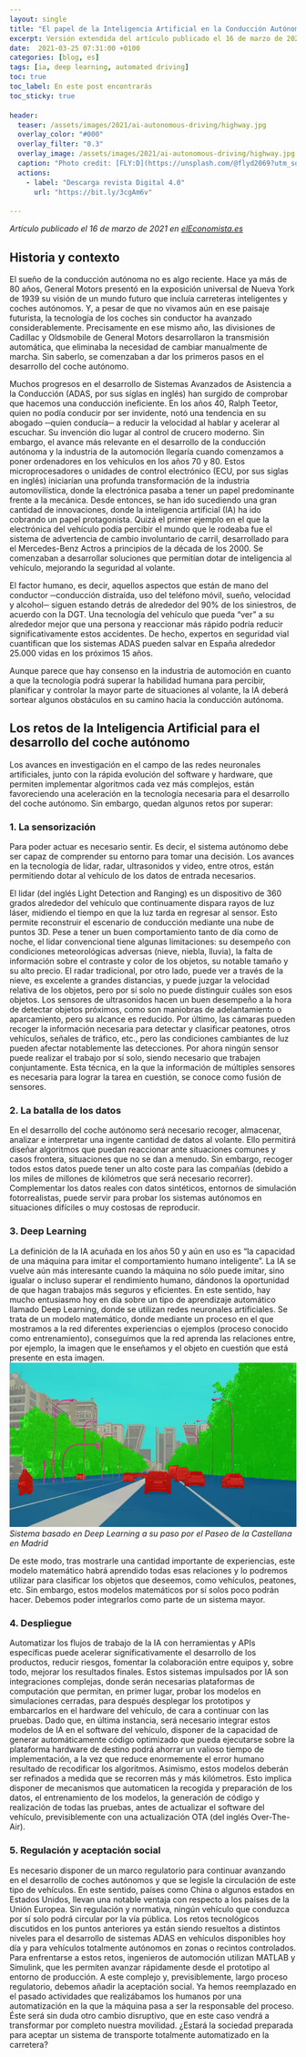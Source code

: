 ```yaml
---
layout: single
title: "El papel de la Inteligencia Artificial en la Conducción Autónoma"
excerpt: Versión extendida del artículo publicado el 16 de marzo de 2021 en elEconomista.es
date:  2021-03-25 07:31:00 +0100
categories: [blog, es]
tags: [ia, deep learning, automated driving]
toc: true
toc_label: En este post encontrarás
toc_sticky: true

header:
  teaser: /assets/images/2021/ai-autonomous-driving/highway.jpg
  overlay_color: "#000"
  overlay_filter: "0.3"
  overlay_image: /assets/images/2021/ai-autonomous-driving/highway.jpg
  caption: "Photo credit: [FLY:D](https://unsplash.com/@flyd2069?utm_source=unsplash&utm_medium=referral&utm_content=creditCopyText)"
  actions:
    - label: "Descarga revista Digital 4.0"
      url: "https://bit.ly/3cgAm6v"
  
---
```

_Artículo publicado el 16 de marzo de 2021 en [elEconomista.es](https://revistas.eleconomista.es/digital/2021/marzo/el-papel-de-la-inteligencia-artificial-en-la-conduccion-autonoma-YG6822515)_

## Historia y contexto
El sueño de la conducción autónoma no es algo reciente. Hace ya más de 80 años, General Motors presentó en la exposición universal de Nueva York de 1939 su visión de un mundo futuro que incluía carreteras inteligentes y coches autónomos. Y, a pesar de que no vivamos aún en ese paisaje futurista, la tecnología de los coches sin conductor ha avanzado considerablemente. Precisamente en ese mismo año, las divisiones de Cadillac y Oldsmobile de General Motors desarrollaron la transmisión automática, que eliminaba la necesidad de cambiar manualmente de marcha. Sin saberlo, se comenzaban a dar los primeros pasos en el desarrollo del coche autónomo. 

Muchos progresos en el desarrollo de Sistemas Avanzados de Asistencia a la Conducción (ADAS, por sus siglas en inglés) han surgido de comprobar que hacemos una conducción ineficiente. En los años 40, Ralph Teetor, quien no podía conducir por ser invidente, notó una tendencia en su abogado ─quien conducía─ a reducir la velocidad al hablar y acelerar al escuchar. Su invención dio lugar al control de crucero moderno. Sin embargo, el avance más relevante en el desarrollo de la conducción autónoma y la industria de la automoción llegaría cuando comenzamos a poner ordenadores en los vehículos en los años 70 y 80. Estos microprocesadores o unidades de control electrónico (ECU, por sus siglas en inglés) iniciarían una profunda transformación de la industria automovilística, donde la electrónica pasaba a tener un papel predominante frente a la mecánica. Desde entonces, se han ido sucediendo una gran cantidad de innovaciones, donde la inteligencia artificial (IA) ha ido cobrando un papel protagonista. Quizá el primer ejemplo en el que la electrónica del vehículo podía percibir el mundo que le rodeaba fue el sistema de advertencia de cambio involuntario de carril, desarrollado para el Mercedes-Benz Actros a principios de la década de los 2000. Se comenzaban a desarrollar soluciones que permitían dotar de inteligencia al vehículo, mejorando la seguridad al volante. 

El factor humano, es decir, aquellos aspectos que están de mano del conductor ─conducción distraída, uso del teléfono móvil, sueño, velocidad y alcohol─ siguen estando detrás de alrededor del 90% de los siniestros, de acuerdo con la DGT. Una tecnología del vehículo que pueda “ver” a su alrededor mejor que una persona y reaccionar más rápido podría reducir significativamente estos accidentes. De hecho, expertos en seguridad vial cuantifican que los sistemas ADAS pueden salvar en España alrededor 25.000 vidas en los próximos 15 años.

Aunque parece que hay consenso en la industria de automoción en cuanto a que la tecnología podrá superar la habilidad humana para percibir, planificar y controlar la mayor parte de situaciones al volante, la IA deberá sortear algunos obstáculos en su camino hacia la conducción autónoma.

## Los retos de la Inteligencia Artificial para el desarrollo del coche autónomo
Los avances en investigación en el campo de las redes neuronales artificiales, junto con la rápida evolución del software y hardware, que permiten implementar algoritmos cada vez más complejos, están favoreciendo una aceleración en la tecnología necesaria para el desarrollo del coche autónomo. Sin embargo, quedan algunos retos por superar:

### 1. La sensorización
Para poder actuar es necesario sentir. Es decir, el sistema autónomo debe ser capaz de comprender su entorno para tomar una decisión. Los avances en la tecnología de lidar, radar, ultrasonidos y video, entre otros, están permitiendo dotar al vehículo de los datos de entrada necesarios. 

El lidar (del inglés Light Detection and Ranging) es un dispositivo de 360 grados alrededor del vehículo que continuamente dispara rayos de luz láser, midiendo el tiempo en que la luz tarda en regresar al sensor. Esto permite reconstruir el escenario de conducción mediante una nube de puntos 3D. Pese a tener un buen comportamiento tanto de día como de noche, el lidar convencional tiene algunas limitaciones: su desempeño con condiciones meteorológicas adversas (nieve, niebla, lluvia), la falta de información sobre el contraste y color de los objetos, su notable tamaño y su alto precio. El radar tradicional, por otro lado, puede ver a través de la nieve, es excelente a grandes distancias, y puede juzgar la velocidad relativa de los objetos, pero por sí solo no puede distinguir cuáles son esos objetos. Los sensores de ultrasonidos hacen un buen desempeño a la hora de detectar objetos próximos, como son maniobras de adelantamiento o aparcamiento, pero su alcance es reducido. Por último, las cámaras pueden recoger la información necesaria para detectar y clasificar peatones, otros vehículos, señales de tráfico, etc., pero las condiciones cambiantes de luz pueden afectar notablemente las detecciones.
Por ahora ningún sensor puede realizar el trabajo por sí solo, siendo necesario que trabajen conjuntamente. Esta técnica, en la que la información de múltiples sensores es necesaria para lograr la tarea en cuestión, se conoce como fusión de sensores. 

### 2. La batalla de los datos
En el desarrollo del coche autónomo será necesario recoger, almacenar, analizar e interpretar una ingente cantidad de datos al volante. Ello permitirá diseñar algoritmos que puedan reaccionar ante situaciones comunes y casos frontera, situaciones que no se dan a menudo. Sin embargo, recoger todos estos datos puede tener un alto coste para las compañías (debido a los miles de millones de kilómetros que será necesario recorrer). Complementar los datos reales con datos sintéticos, entornos de simulación fotorrealistas, puede servir para probar los sistemas autónomos en situaciones difíciles o muy costosas de reproducir.

### 3. Deep Learning
La definición de la IA acuñada en los años 50 y aún en uso es “la capacidad de una máquina para imitar el comportamiento humano inteligente”. La IA se vuelve aún más interesante cuando la máquina no sólo puede imitar, sino igualar o incluso superar el rendimiento humano, dándonos la oportunidad de que hagan trabajos más seguros y eficientes. En este sentido, hay mucho entusiasmo hoy en día sobre un tipo de aprendizaje automático llamado Deep Learning, donde se utilizan redes neuronales artificiales. Se trata de un modelo matemático, donde mediante un proceso en el que mostramos a la red diferentes experiencias o ejemplos (proceso conocido como entrenamiento), conseguimos que la red aprenda las relaciones entre, por ejemplo, la imagen que le enseñamos y el objeto en cuestión que está presente en esta imagen. 
![Sistema basado en Deep Learning a su paso por el Paseo de la Castellana en Madrid](/assets/images/2021/ai-autonomous-driving/castellana-deep-learning.jpg)
_Sistema basado en Deep Learning a su paso por el Paseo de la Castellana en Madrid_

De este modo, tras mostrarle una cantidad importante de experiencias, este modelo matemático habrá aprendido todas esas relaciones y lo podremos utilizar para clasificar los objetos que deseemos, como vehículos, peatones, etc. Sin embargo, estos modelos matemáticos por sí solos poco podrán hacer. Debemos poder integrarlos como parte de un sistema mayor. 

### 4. Despliegue
Automatizar los flujos de trabajo de la IA con herramientas y APIs específicas puede acelerar significativamente el desarrollo de los productos, reducir riesgos, fomentar la colaboración entre equipos y, sobre todo, mejorar los resultados finales. Estos sistemas impulsados por IA son integraciones complejas, donde serán necesarias plataformas de computación que permitan, en primer lugar, probar los modelos en simulaciones cerradas, para después desplegar los prototipos y embarcarlos en el hardware del vehículo, de cara a continuar con las pruebas. Dado que, en última instancia, será necesario integrar estos modelos de IA en el software del vehículo, disponer de la capacidad de generar automáticamente código optimizado que pueda ejecutarse sobre la plataforma hardware de destino podrá ahorrar un valioso tiempo de implementación, a la vez que reduce enormemente el error humano resultado de recodificar los algoritmos. 
Asimismo, estos modelos deberán ser refinados a medida que se recorren más y más kilómetros. Esto implica disponer de mecanismos que automaticen la recogida y preparación de los datos, el entrenamiento de los modelos, la generación de código y realización de todas las pruebas, antes de actualizar el software del vehículo, previsiblemente con una actualización OTA (del inglés Over-The-Air).

### 5. Regulación y aceptación social
Es necesario disponer de un marco regulatorio para continuar avanzando en el desarrollo de coches autónomos y que se legisle la circulación de este tipo de vehículos. En este sentido, países como China o algunos estados en Estados Unidos, llevan una notable ventaja con respecto a los países de la Unión Europea. Sin regulación y normativa, ningún vehículo que conduzca por sí solo podrá circular por la vía pública. Los retos tecnológicos discutidos en los puntos anteriores ya están siendo resueltos a distintos niveles para el desarrollo de sistemas ADAS en vehículos disponibles hoy día y para vehículos totalmente autónomos en zonas o recintos controlados. Para enfrentarse a estos retos, ingenieros de automoción utilizan MATLAB y Simulink, que les permiten avanzar rápidamente desde el prototipo al entorno de producción. A este complejo y, previsiblemente, largo proceso regulatorio, debemos añadir la aceptación social. Ya hemos reemplazado en el pasado actividades que realizábamos los humanos por una automatización en la que la máquina pasa a ser la responsable del proceso. Éste será sin duda otro cambio disruptivo, que en este caso vendrá a transformar por completo nuestra movilidad. ¿Estará la sociedad preparada para aceptar un sistema de transporte totalmente automatizado en la carretera?